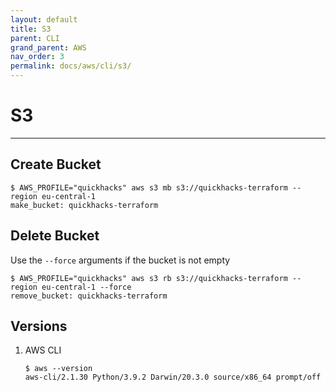 ```yaml
---
layout: default
title: S3
parent: CLI
grand_parent: AWS
nav_order: 3
permalink: docs/aws/cli/s3/
---
```


# S3

---

## Create Bucket

```console
$ AWS_PROFILE="quickhacks" aws s3 mb s3://quickhacks-terraform --region eu-central-1
make_bucket: quickhacks-terraform
```

## Delete Bucket

Use the `--force` arguments if the bucket is not empty

```console
$ AWS_PROFILE="quickhacks" aws s3 rb s3://quickhacks-terraform --region eu-central-1 --force
remove_bucket: quickhacks-terraform
```

## Versions

1. AWS CLI

   ```console
   $ aws --version
   aws-cli/2.1.30 Python/3.9.2 Darwin/20.3.0 source/x86_64 prompt/off
   ```
